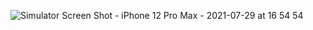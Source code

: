 ![Simulator Screen Shot - iPhone 12 Pro Max - 2021-07-29 at 16 54 54](https://user-images.githubusercontent.com/67017318/127487499-3e63e8a6-ec77-4a1f-a5e7-6fa19eba9089.png)
